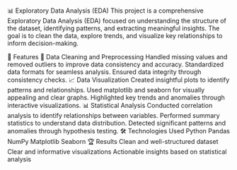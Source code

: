 📊 Exploratory Data Analysis (EDA)
This project is a comprehensive Exploratory Data Analysis (EDA) focused on understanding the structure of the dataset, identifying patterns, and extracting meaningful insights. The goal is to clean the data, explore trends, and visualize key relationships to inform decision-making.

🚀 Features
🧹 Data Cleaning and Preprocessing
Handled missing values and removed outliers to improve data consistency and accuracy.
Standardized data formats for seamless analysis.
Ensured data integrity through consistency checks.
📈 Data Visualization
Created insightful plots to identify patterns and relationships.
Used matplotlib and seaborn for visually appealing and clear graphs.
Highlighted key trends and anomalies through interactive visualizations.
📊 Statistical Analysis
Conducted correlation analysis to identify relationships between variables.
Performed summary statistics to understand data distribution.
Detected significant patterns and anomalies through hypothesis testing.
🛠️ Technologies Used
Python
Pandas
NumPy
Matplotlib
Seaborn
🏆 Results
Clean and well-structured dataset
Clear and informative visualizations
Actionable insights based on statistical analysis
